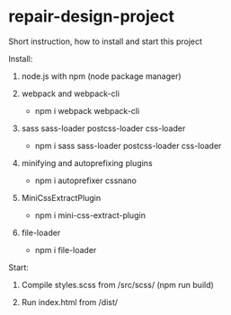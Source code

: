 # repair-design-project

Short instruction, how to install and start this project

Install:
1. node.js with npm (node package manager)

1. webpack and webpack-cli
    * npm i webpack webpack-cli

1. sass sass-loader postcss-loader css-loader
    * npm i sass sass-loader postcss-loader css-loader

1. minifying and autoprefixing plugins
    * npm i autoprefixer cssnano

1. MiniCssExtractPlugin
    * npm i mini-css-extract-plugin

1. file-loader
    * npm i file-loader

Start:

1. Compile styles.scss from /src/scss/  (npm run build)

1. Run index.html from /dist/